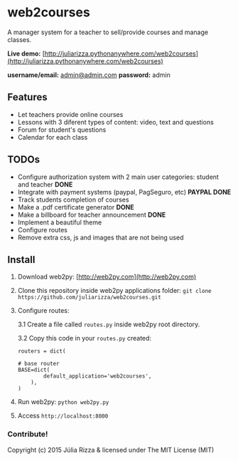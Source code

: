 # web2courses
A manager system for a teacher to sell/provide courses and manage classes.

**Live demo:** [http://juliarizza.pythonanywhere.com/web2courses](http://juliarizza.pythonanywhere.com/web2courses)

**username/email:** admin@admin.com **password:** admin

## Features
* Let teachers provide online courses
* Lessons with 3 diferent types of content: video, text and questions
* Forum for student's questions
* Calendar for each class

## TODOs
* Configure authorization system with 2 main user categories: student and teacher **DONE**
* Integrate with payment systems (paypal, PagSeguro, etc) **PAYPAL DONE**
* Track students completion of courses 
* Make a .pdf certificate generator **DONE**
* Make a billboard for teacher announcement **DONE**
* Implement a beautiful theme
* Configure routes
* Remove extra css, js and images that are not being used

## Install
1. Download web2py: [http://web2py.com](http://web2py.com)
2. Clone this repository inside web2py applications folder: `git clone https://github.com/juliarizza/web2courses.git`
3. Configure routes:

	3.1 Create a file called `routes.py` inside web2py root directory.

	3.2 Copy this code in your `routes.py` created:
	```
	routers = dict(

    # base router
    BASE=dict(
	        default_application='web2courses',
	    ),
	)
	```
4. Run web2py: `python web2py.py`
5. Access `http://localhost:8000`

### Contribute!
Copyright (c) 2015 Júlia Rizza & licensed under The MIT License (MIT)
